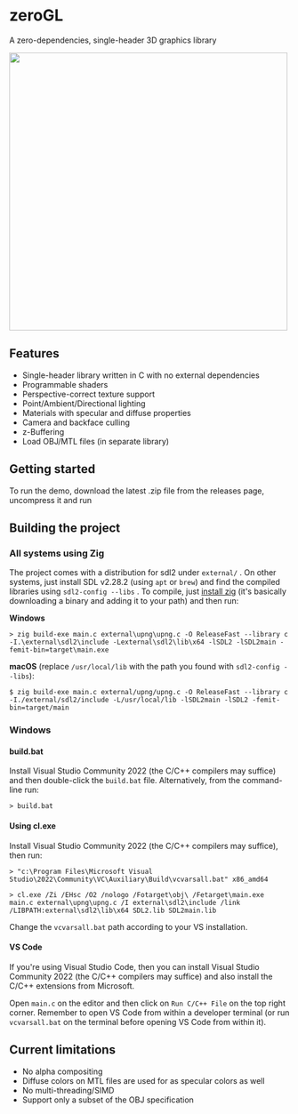 # zeroGL
A zero-dependencies, single-header 3D graphics library

<img src="assets/rasterizer.gif" width="500">

## Features

* Single-header library written in C with no external dependencies
* Programmable shaders
* Perspective-correct texture support
* Point/Ambient/Directional lighting
* Materials with specular and diffuse properties
* Camera and backface culling
* z-Buffering
* Load OBJ/MTL files (in separate library)

## Getting started

To run the demo, download the latest .zip file from the releases page, uncompress it and run

## Building the project

### All systems using Zig

The project comes with a distribution for sdl2 under `external/` . On other systems, just install SDL v2.28.2 (using `apt` or `brew`) and find the compiled libraries using `sdl2-config --libs` . To compile, just [install zig](https://ziglang.org/learn/getting-started/#installing-zig) (it's basically downloading a binary and adding it to your path) and then run:

**Windows**
```console
> zig build-exe main.c external\upng\upng.c -O ReleaseFast --library c -I.\external\sdl2\include -Lexternal\sdl2\lib\x64 -lSDL2 -lSDL2main -femit-bin=target\main.exe
```

**macOS** (replace `/usr/local/lib` with the path you found with `sdl2-config --libs`):
```console
$ zig build-exe main.c external/upng/upng.c -O ReleaseFast --library c -I./external/sdl2/include -L/usr/local/lib -lSDL2main -lSDL2 -femit-bin=target/main
```

### Windows

#### build.bat
Install Visual Studio Community 2022 (the C/C++ compilers may suffice) and then double-click the `build.bat` file. Alternatively, from the command-line run:

```console
> build.bat
```

#### Using cl.exe
Install Visual Studio Community 2022 (the C/C++ compilers may suffice), then run:

```console
> "c:\Program Files\Microsoft Visual Studio\2022\Community\VC\Auxiliary\Build\vcvarsall.bat" x86_amd64

> cl.exe /Zi /EHsc /O2 /nologo /Fotarget\obj\ /Fetarget\main.exe main.c external\upng\upng.c /I external\sdl2\include /link /LIBPATH:external\sdl2\lib\x64 SDL2.lib SDL2main.lib
```

Change the `vcvarsall.bat` path according to your VS installation.

#### VS Code
If you're using Visual Studio Code, then you can install Visual Studio Community 2022 (the C/C++ compilers may suffice) and also install the C/C++ extensions from Microsoft.

Open `main.c` on the editor and then click on `Run C/C++ File` on the top right corner. Remember to open VS Code from within a developer terminal (or run `vcvarsall.bat` on the terminal before opening VS Code from within it).

## Current limitations

* No alpha compositing
* Diffuse colors on MTL files are used for as specular colors as well
* No multi-threading/SIMD
* Support only a subset of the OBJ specification

